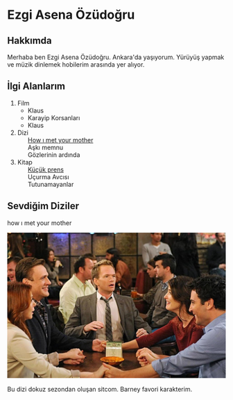 <h1>Ezgi Asena Özüdoğru</h1>
<h2>Hakkımda</h2>
<p>Merhaba ben Ezgi Asena Özüdoğru. Ankara'da yaşıyorum. Yürüyüş yapmak ve müzik dinlemek hobilerim arasında yer alıyor. 
</p>


<h2>İlgi Alanlarım</h2>


<div>
 <ol>
     <li>
            Film
            <ul>
             <li>Klaus</li>
             <li>Karayip Korsanları</li>
                <li>Klaus</li>
            </ul>
         <li>
             Dizi
             <ul>
                
   <a href="https://www.imdb.com/title/tt0460649/episodes"> 
                How ı met your mother
                </a>
             </ul>
             <ul>Aşkı memnu</ul>
             <ul>Gözlerinin ardında</ul>
         </li>
  <li>
         Kitap

 <ul>
                 <a href="https://www.goodreads.com/ps/book/show/27123400-k-k-prens">
                      Küçük prens
                 </a>
                     </ul>
                <ul>Uçurma Avcısı</ul>
             <ul>Tutunamayanlar</ul>
            </li>
        </li>
    </ol>

</div>

<h2>Sevdiğim Diziler</h2>
<p>how ı met your mother</p>

<img src="hmym.jpg" alt="sitcom">

<p> Bu dizi dokuz sezondan oluşan sitcom. Barney favori karakterim.</p>
